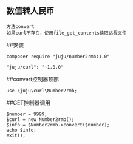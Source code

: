 ## 数值转人民币
```
方法convert
如果curl不存在，使用file_get_contents读取远程文件
```

##安装

```
composer require "juju/number2rmb:1.0"

"juju/curl": "~1.0.0"
```

##convert控制器顶部
```
use \juju\curl\Number2rmb;
```

##GET控制器调用
```
$number = 9999;
$curl = new Number2rmb();
$info = $Number2rmb->convert($number);
echo $info;
exit();
```
